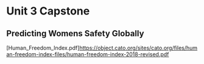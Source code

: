 # Unit 3 Capstone

## Predicting Womens Safety Globally

[Human_Freedom_Index.pdf]https://object.cato.org/sites/cato.org/files/human-freedom-index-files/human-freedom-index-2018-revised.pdf
